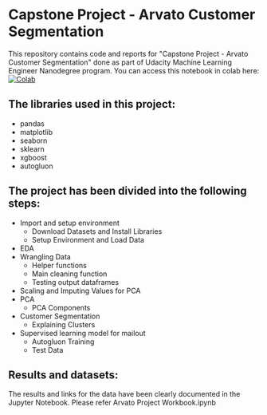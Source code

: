 
# Capstone Project - Arvato Customer Segmentation

This repository contains code and reports for "Capstone Project - Arvato Customer Segmentation" done as part of Udacity Machine Learning Engineer Nanodegree program.
You can access this notebook in colab here: [![Colab](https://colab.research.google.com/assets/colab-badge.svg)](https://colab.research.google.com/drive/1tzKRQ1nD8mUWrXrBjJi_iBiDNvA-mKz7?usp=sharing)
## The libraries used in this project:
- pandas
- matplotlib
- seaborn
- sklearn
- xgboost
- autogluon

## The project has been divided into the following steps:
- Import and setup environment
	- Download Datasets and Install Libraries
	- Setup Environment and Load Data
- EDA
- Wrangling Data
	- Helper functions
	- Main cleaning function
	- Testing output dataframes
- Scaling and Imputing Values for PCA
- PCA
	- PCA Components
- Customer Segmentation
	- Explaining Clusters
- Supervised learning model for mailout
	- Autogluon Training
	- Test Data

## Results and datasets:
The results and links for the data have been clearly documented in the Jupyter Notebook. Please refer Arvato Project Workbook.ipynb
